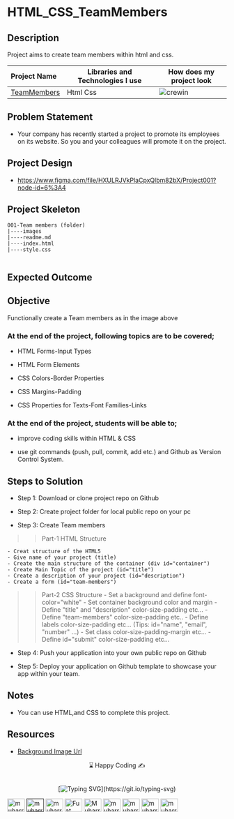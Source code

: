 # HTML_CSS_TeamMembers 


## Description
Project aims to create team members within html and css.

  Project Name       |Libraries and Technologies I use     |How does my project look   
:-------------------------|-------------------------|-------------------------
[TeamMembers](https://muharremgem.github.io/HTML_CSS_TeamMembers/)| Html Css  |![crewin](./images/team_members1.gif)


## Problem Statement
- Your company has recently started a project to promote its employees on its website. So you and your colleagues will promote it on the project.

## Project Design

- <a href="https://www.figma.com/file/HXULRJVkPlaCpxQlbm82bX/Project001?node-id=6%3A4">https://www.figma.com/file/HXULRJVkPlaCpxQlbm82bX/Project001?node-id=6%3A4<a>

## Project Skeleton 

```
001-Team members (folder)
|----images
|----readme.md                 
|----index.html  
|----style.css   
       
```

## Expected Outcome

## Objective

Functionally create a Team members as in the image above

### At the end of the project, following topics are to be covered;

- HTML Forms-Input Types 

- HTML Form Elements

- CSS Colors-Border Properties

- CSS Margins-Padding

- CSS Properties for Texts-Font Families-Links


### At the end of the project, students will be able to;

- improve coding skills within HTML & CSS

- use git commands (push, pull, commit, add etc.) and Github as Version Control System.

## Steps to Solution
  
- Step 1: Download or clone project repo on Github 

- Step 2: Create project folder for local public repo on your pc

- Step 3: Create Team members

>>Part-1 HTML Structure

	- Creat structure of the HTML5
	- Give name of your project (title)
	- Create the main structure of the container (div id="container")
	- Create Main Topic of the project (id="title")
	- Create a description of your project (id="description")
	- Create a form (id="team-members")
	

>>Part-2 CSS Structure
	- Set a background and define font-color="white"
	- Set container background color and margin
	- Define "title" and "description" color-size-padding etc...
	- Define "team-members" color-size-padding etc..
	- Define labels color-size-padding etc... (Tips: id="name", "email", "number" ...)
	- Set class color-size-padding-margin etc...
	- Define id="submit" color-size-padding etc...
	
- Step 4: Push your application into your own public repo on Github

- Step 5: Deploy your application on Github template to showcase your app within your team.

## Notes

- You can use HTML,and CSS to complete this project.

## Resources

-  [Background Image Url](./background_image.jpg)


<center> &#8987; Happy Coding  &#9997; </center>



<br/>
<div align='center'>

[![Typing SVG](https://readme-typing-svg.herokuapp.com?font=Timmana&size=30&duration=6000&color=F74747&center=true&vCenter=true&lines=%F0%9F%94%97+Connect+with+me...)](https://git.io/typing-svg)
<p align="left">
  <a href="https://www.linkedin.com/in/muharremgem/" target="blank"><img align="center" src="https://raw.githubusercontent.com/rahuldkjain/github-profile-readme-generator/master/src/images/icons/Social/linked-in-alt.svg" alt="muharrem gem" height="30" width="40" /></a>
<a href=" " target="blank"><img align="center" src="https://cdn.jsdelivr.net/npm/simple-icons@3.0.1/icons/codepen.svg" alt="muharrem gem" height="30" width="40" /></a>  
  <a href="https://app.netlify.com/teams/muharremgem/overview" target="blank"><img align="center" src="https://cdn.jsdelivr.net/npm/simple-icons@3.0.1/icons/netlify.svg" alt="muharrem gem" height="30" width="40" /></a>
<a href="https://twitter.com/muharremgem28" target="blank"><img align="center" src="https://cdn.jsdelivr.net/npm/simple-icons@3.0.1/icons/twitter.svg" alt="Fuat Sevinc" height="30" width="40" /></a>
<a href="https://www.secure.instagram.com/muharrem__gem/" target="blank"><img align="center" src="https://cdn.jsdelivr.net/npm/simple-icons@3.0.1/icons/instagram.svg" alt="Muharrem gem" height="30" width="40" /></a>
<a href="https://dashboard.heroku.com/apps" target="blank"><img align="center" src="https://cdn.jsdelivr.net/npm/simple-icons@3.0.1/icons/heroku.svg" alt="muharrem gem" height="30" width="40" /></a>
<a href="https://vercel.com/dashboard" target="blank"><img align="center" src="https://cdn.jsdelivr.net/npm/simple-icons@3.0.1/icons/vercel.svg" alt="muharrem gem" height="30" width="40" /></a>
<a href="https://www.sololearn.com/profile/25898969" target="blank"><img align="center" src="https://cdn.jsdelivr.net/npm/simple-icons@7.5.0/icons/sololearn.svg" alt="muharrem gem" height="30" width="40" /></a>
<a href="https://www.figma.com/files/recent?fuid=1146789494867946996" target="blank"><img align="center" src="https://cdn.jsdelivr.net/npm/simple-icons@7.5.0/icons/figma.svg" alt="muharrem gem" height="30" width="40" /></a>
  


</div>
